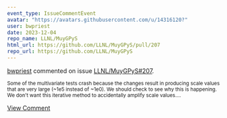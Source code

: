 ```yaml
---
event_type: IssueCommentEvent
avatar: "https://avatars.githubusercontent.com/u/14316120?"
user: bwpriest
date: 2023-12-04
repo_name: LLNL/MuyGPyS
html_url: https://github.com/LLNL/MuyGPyS/pull/207
repo_url: https://github.com/LLNL/MuyGPyS
---
```


<a href='https://github.com/bwpriest' target='_blank'>bwpriest</a> commented on issue <a href='https://github.com/LLNL/MuyGPyS/pull/207' target='_blank'>LLNL/MuyGPyS#207</a>.

<small>Some of the multivariate tests crash because the changes result in producing scale values that are very large (~1e5 instead of ~1e0). We should check to see why this is happening. We don't want this iterative method to accidentally amplify scale values....</small>

<a href='https://github.com/LLNL/MuyGPyS/pull/207' target='_blank'>View Comment</a>